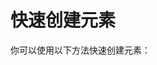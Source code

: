 # 快速创建元素
你可以使用以下方法快速创建元素：

<script>
	window.$$ = function(type,obj,position,before){

		var element;
		var other = {
			'frag': 'createDocumentFragment',
        	'text': 'createTextNode' 
		}
		if(other[type]){
			element = document.other[type]();
		}else{
			element = document.createElement(type);
		}
		if(obj){
			for(var i in obj){
				if(typeof obj[i] == 'object'){
					for(var j in obj[i]){
						var box = obj[i];
						element[i][j] = box[j];	
					}
				}else{
					element.setAttribute(i,obj[i]);
				}
			}
		}
		if (position) {
			if(before){
				//insert element before beforeelment
				position.inserBefore(element,before);
			}else{
				position.appendChild(element);
			}
		}
		return element;
	}
</script>
